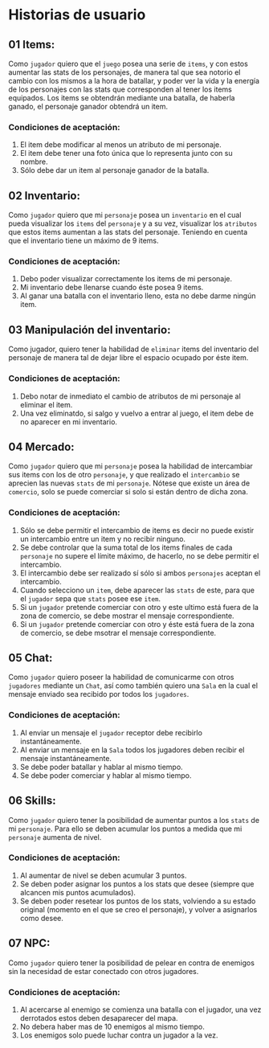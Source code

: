 ﻿#  Historias de usuario

## 01 Items:
Como `jugador` quiero que el `juego` posea una serie de `items`, y con estos aumentar las stats de los personajes, de manera tal que sea
notorio el cambio con los mismos a la hora de batallar, y poder ver la vida y la energía de los personajes con las stats que corresponden al tener los items equipados. Los items se obtendrán mediante una batalla, de haberla ganado, el personaje ganador obtendrá un item.
### Condiciones de aceptación:
1. El item debe modificar al menos un atributo de mi personaje.
2. El item debe tener una foto única que lo representa junto con su nombre.
3. Sólo debe dar un item al personaje ganador de la batalla.

## 02 Inventario:
Como `jugador` quiero que mi `personaje` posea un `inventario` en el cual pueda visualizar los `items` del `personaje` y a su vez, visualizar los `atributos` que estos items aumentan a las stats del personaje. Teniendo en cuenta que el inventario tiene un máximo de 9 items.
### Condiciones de aceptación:
1. Debo poder visualizar correctamente los items de mi personaje.
2. Mi inventario debe llenarse cuando éste posea 9 items.
3. Al ganar una batalla con el inventario lleno, esta no debe darme ningún item.

## 03 Manipulación del inventario:
Como jugador, quiero tener la habilidad de `eliminar` items del inventario del personaje de manera tal de dejar libre el espacio ocupado por éste item.
### Condiciones de aceptación:
1. Debo notar de inmediato el cambio de atributos de mi personaje al eliminar el item.
2. Una vez eliminatdo, si salgo y vuelvo a entrar al juego, el item debe de no aparecer en mi inventario.

## 04 Mercado:
Como `jugador` quiero que mi `personaje` posea la habilidad de intercambiar sus items con los de otro `personaje`, y que realizado el `intercambio` se aprecien las nuevas `stats` de mi `personaje`. Nótese que existe un área de `comercio`, solo se puede comerciar si solo si están dentro de dicha zona.
### Condiciones de aceptación:
1. Sólo se debe permitir el intercambio de items es decir no puede existir un intercambio entre un item y no recibir ninguno.
2. Se debe controlar que la suma total de los items finales de cada `personaje` no supere el límite máximo, de hacerlo, no se debe permitir el intercambio.
3. El intercambio debe ser realizado sí sólo si ambos `personajes` aceptan el intercambio.
4. Cuando selecciono un `item`, debe aparecer las `stats` de este, para que el `jugador` sepa que `stats` posee ese `item`.
5. Si un `jugador` pretende comerciar con otro y este ultimo está fuera de la zona de comercio, se debe mostrar el mensaje correspondiente.
6. Si un `jugador` pretende comerciar con otro y éste está fuera de la zona de comercio, se debe msotrar el mensaje correspondiente.

## 05 Chat:
Como `jugador` quiero poseer la habilidad de comunicarme con otros `jugadores` mediante un `Chat`, así como también quiero una `Sala` en la cual el mensaje enviado sea recibido por todos los `jugadores`.
### Condiciones de aceptación:
1. Al enviar un mensaje el `jugador` receptor debe recibirlo instantáneamente.
2. Al enviar un mensaje en la `Sala` todos los jugadores deben recibir el mensaje instantáneamente.
3. Se debe poder batallar y hablar al mismo tiempo.
4. Se debe poder comerciar y hablar al mismo tiempo.

## 06 Skills:
Como `jugador` quiero tener la posibilidad de aumentar puntos a los `stats` de mi `personaje`. Para ello se deben acumular los puntos a medida que mi `personaje` aumenta de nivel.
### Condiciones de aceptación:
1. Al aumentar de nivel se deben acumular 3 puntos.
2. Se deben poder asignar los puntos a los stats que desee (siempre que alcancen mis puntos acumulados).
3. Se deben poder resetear los puntos de los stats, volviendo a su estado original (momento en el que se creo el personaje), y volver a asignarlos como desee.

## 07 NPC:
Como `jugador` quiero tener la posibilidad de pelear en contra de enemigos sin la necesidad de estar conectado con otros jugadores.
### Condiciones de aceptación:
1. Al acercarse al enemigo se comienza una batalla con el jugador, una vez derrotados estos deben desaparecer del mapa.
2. No debera haber mas de 10 enemigos al mismo tiempo.
3. Los enemigos solo puede luchar contra un jugador a la vez.
